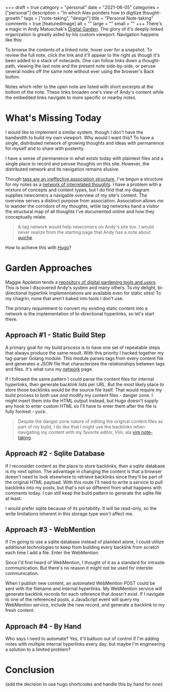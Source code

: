 +++
draft = true
category = "personal"
date = "2021-06-05"
categories = ["personal"]
description = "In which Alex ponders how to digitize thought-growth."
tags = ["note-taking", "design"]
title = "Personal Note-taking"
comments = true
[featuredImage]
  alt = ""
  large = ""
  small = ""
+++
There's a magic in Andy Matuschak's [Digital Garden](https://notes.andymatuschak.org/). The glory of it's deeply-linked organization is greatly aided by his custom viewport. Navigation happens like this:

To browse the contents of a linked note, hover over for a snapshot. To review the full note, click the link and it'll appear to the right as though it's been added to a stack of notecards. One can follow links down a thought-path, viewing the last note and the present note side-by-side, or peruse several nodes off the same note without ever using the browser's Back button.

Notes which refer to the open note are listed with short excerpts at the bottom of the note. These links broaden one's view of Andy's content while the embedded links navigate to more specific or nearby notes.

# What's Missing Today

I would like to implement a similar system, though I don't have the bandwidth to build my own viewport. Why would I want this? To have a single, distributed network of growing thoughts and ideas with permanence for myself and to share with posterity.

I have a sense of permanence in what exists today with plaintext files and a single place to record and peruse thoughts on this site. However, the distributed network and its navigation remains elusive.

Though [tags are an ineffective association structure](https://notes.andymatuschak.org/z3MzhvmesiD2htMaEFQJif7gJgyaHAQvKH49Z), I've begun a structure for my notes as a [network of interrelated thoughts](https://alexbilson.dev/network/). I have a problem with a mixture of concepts and content types, but I do find that my diagram supplies newcomers a navigable overview of my site's content. The overview serves a distinct purpose from association. Association allows _me_ to wander the corridors of my thoughts, while tag networks hand a visitor the structural map of all thoughts I've documented online and how they conceptually relate.

> A tag network would help newcomers on Andy's site too. I would never realize from the starting page that Andy has a note about [quiche](https://notes.andymatuschak.org/z5efx2iNLSB8antyDHfU74Xk3x7voSXk9tuec).

How to achieve this with [Hugo](https://gohugo.io/)?

# Garden Approaches

Maggie Appleton tends a [repository of digital gardening tools and users](https://github.com/MaggieAppleton/digital-gardeners/). This is how I discovered Andy's system and many others. To my delight, bi-directional hyperlink implementations are available even for static sites! To my chagrin, none that aren't baked into tools I don't use.

The primary requirement to convert my existing static content into a network is the implementation of bi-directional hyperlinks, so let's start there.

## Approach #1 - Static Build Step

A primary goal for my build process is to have one set of repeatable steps that always produce the same result. With this priority I hacked together my tag-parser Golang module. This module parses tags from every content file and generates a JSON file that characterizes the relationships between tags and files. It's what runs my [network](https://alexbilson.dev/network/) page.

If I followed the same pattern I could parse the content files for internal hyperlinks, then generate backlink lists per URL. But the most likely place to store those backlinks would be the source file itself. That would require my build process to both use _and_ modify my content files - danger zone. I might insert them into the HTML output instead, but Hugo doesn't supply any hook to enter custom HTML so I'll have to enter them after the file is fully formed - yuck.

> Despite the danger zone nature of editing the original content files as part of my build, I do like that I might use the backlinks when navigating my content with my favorite editor, Vim, ala [vim note-taking](https://www.edwinwenink.xyz/posts/42-vim_notetaking/).

## Approach #2 - Sqlite Database

If I reconsider content as the place to store backlinks, then a sqlite database is my next option. The advantage in changing the content is that a browser doesn't need to look elsewhere to retrieve backlinks since they'll be part of the original HTML payload. With this route I'll need to write a service to pull backlinks into my posts, but that's not so different from what happens with comments today. I can still keep the build pattern to generate the sqlite file at least.

I would prefer sqlite because of its portability. It will be read-only, so the write limitations inherent in this storage type won't affect me.

## Approach #3 - WebMention

If I'm going to use a sqlite database instead of plaintext alone, I could utilize additional technologies to keep from building every backlink from scratch each time I add a file. Enter the WebMention.

Since I'd first heard of WebMention, I thought of it as a standard for intrasite communication. But there's no reason it might not be used for intersite communication.

When I publish new content, an automated WebMention POST could be sent with the filename and internal hyperlinks. My WebMention service will generate backlink records for each reference that doesn't exist. If I navigate to one of the referenced posts, a JavaScript event will query my WebMention service, include the new record, and generate a backlink to my fresh content.

## Approach #4 - By Hand

Who says I need to automate? Yes, it'll balloon out of control if I'm adding notes with multiple internal hyperlinks every day, but maybe I'm engineering a solution to a limited problem?

# Conclusion

(add the decision to use hugo shortcodes and handle this by hand for now)

